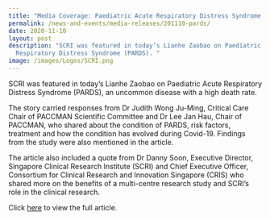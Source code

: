 ```yaml
---
title: "Media Coverage: Paediatric Acute Respiratory Distress Syndrome (PARDS)"
permalink: /news-and-events/media-releases/201110-pards/
date: 2020-11-10
layout: post
description: "SCRI was featured in today’s Lianhe Zaobao on Paediatric Acute
  Respiratory Distress Syndrome (PARDS). "
image: /images/Logos/SCRI.png
---
```

SCRI was featured in today’s Lianhe Zaobao on Paediatric Acute Respiratory Distress Syndrome (PARDS), an uncommon disease with a high death rate. 

The story carried responses from Dr Judith Wong Ju-Ming, Critical Care Chair of PACCMAN Scientific Committee and Dr Lee Jan Hau, Chair of PACCMAN, who shared about the condition of PARDS, risk factors, treatment and how the condition has evolved during Covid-19. Findings from the study were also mentioned in the article. 

The article also included a quote from Dr Danny Soon, Executive Director, Singapore Clinical Research Institute (SCRI) and Chief Executive Officer, Consortium for Clinical Research and Innovation Singapore (CRIS) who shared more on the benefits of a multi-centre research study and SCRI’s role in the clinical research.

Click [here](https://www.zaobao.com.sg/news/fukan/lohas/story20201110-1099734) to view the full article.